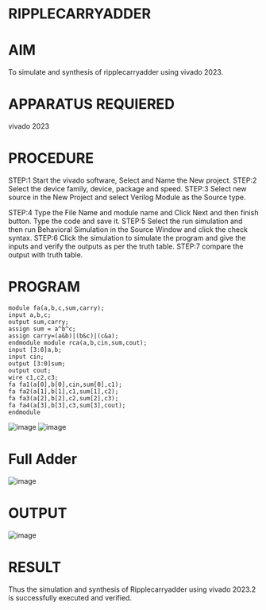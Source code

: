# RIPPLECARRYADDER
# AIM
To simulate and synthesis of ripplecarryadder using vivado 2023.
# APPARATUS REQUIERED
vivado 2023 
# PROCEDURE
STEP:1 Start the vivado software, Select and Name the New project.
STEP:2 Select the device family, device, package and speed.
STEP:3 Select new source in the New Project and select Verilog Module as the Source type.

STEP:4 Type the File Name and module name and Click Next and then finish button. Type the code and save it.
STEP:5 Select the run simulation and then run Behavioral Simulation in the Source Window and click the check syntax. 
STEP:6 Click the simulation to simulate the program and give the inputs and verify the outputs as per the truth table.
STEP:7 compare the output with truth table.
# PROGRAM
```
module fa(a,b,c,sum,carry);
input a,b,c; 
output sum,carry;
assign sum = a^b^c;
assign carry=(a&b)|(b&c)|(c&a);
endmodule module rca(a,b,cin,sum,cout);
input [3:0]a,b;
input cin;
output [3:0]sum;
output cout; 
wire c1,c2,c3;
fa fa1(a[0],b[0],cin,sum[0],c1);
fa fa2(a[1],b[1],c1,sum[1],c2); 
fa fa3(a[2],b[2],c2,sum[2],c3);
fa fa4(a[3],b[3],c3,sum[3],cout);
endmodule
```

![image](https://github.com/RESMIRNAIR/RIPPLECARRYADDER/assets/154305926/62459000-90cb-4c43-a221-7b8cf1d419b0)
![image](https://github.com/RESMIRNAIR/RIPPLECARRYADDER/assets/154305926/24ea1940-0b55-4f8a-be6a-a7ac5daf2919)
# Full Adder
![image](https://github.com/RESMIRNAIR/RIPPLECARRYADDER/assets/154305926/3208d46f-2fd4-4d6a-987f-63102c173ca0)
# OUTPUT
![image](https://github.com/Monss-12/RIPPLECARRYADDER/assets/163823193/b9a936f2-6012-4409-a0ad-05110f36f8e5)
# RESULT
Thus the simulation and synthesis of Ripplecarryadder using vivado 2023.2 is successfully executed and verified.


